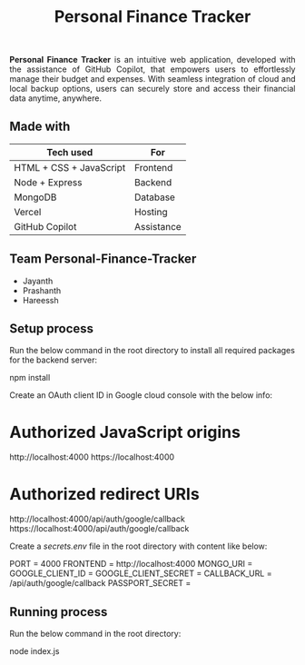 <h1 align="center">Personal Finance Tracker</h1>

<br>

<p style="text-align: justify;">
<b>Personal Finance Tracker</b> is an intuitive web application, developed with the assistance of GitHub Copilot, that empowers users to effortlessly manage their budget and expenses. With seamless integration of cloud and local backup options, users can securely store and access their financial data anytime, anywhere.</p>

## Made with

| Tech used               | For        |
| ----------------------- | ---------- |
| HTML + CSS + JavaScript | Frontend   |
| Node + Express          | Backend    |
| MongoDB                 | Database   |
| Vercel                  | Hosting    |
| GitHub Copilot          | Assistance |

## Team Personal-Finance-Tracker

- Jayanth
- Prashanth
- Hareessh

## Setup process

Run the below command in the root directory to install all required packages for the backend server:


npm install


Create an OAuth client ID in Google cloud console with the below info:


# Authorized JavaScript origins

http://localhost:4000
https://localhost:4000

# Authorized redirect URIs

http://localhost:4000/api/auth/google/callback
https://localhost:4000/api/auth/google/callback


Create a *secrets.env* file in the root directory with content like below:



PORT = 4000
FRONTEND = http://localhost:4000
MONGO_URI = <MongoDB url>
GOOGLE_CLIENT_ID = <Client ID from Google cloud console>
GOOGLE_CLIENT_SECRET = <Client secret from Google cloud console>
CALLBACK_URL = /api/auth/google/callback
PASSPORT_SECRET = <anyRandomText>


## Running process

Run the below command in the root directory:


node index.js